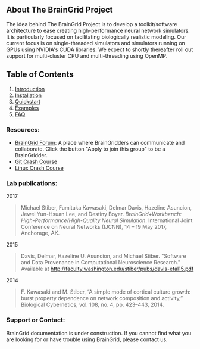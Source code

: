 
## About The BrainGrid Project

The idea behind The BrainGrid Project is to develop a toolkit/software architecture to ease creating high-performance neural network simulators. It is particularly focused on facilitating biologically realistic modeling. Our current focus is on single-threaded simulators and simulators running on GPUs using NVIDIA's CUDA libraries. We expect to shortly thereafter roll out support for multi-cluster CPU and multi-threading using OpenMP. 

## Table of Contents

1. [Introduction]()
2. [Installation]()
3. [Quickstart]()
4. [Examples]()
5. [FAQ]()

### Resources:
- [BrainGrid Forum]([https://groups.google.com/forum/#!forum/uwb-braingrid](https://groups.google.com/forum/#!forum/uwb-braingrid)): A place where BrainGridders can communicate and collaborate. Click the button "Apply to join this group" to be a BrainGridder.
- [Git Crash Course](https://github.com/UWB-Biocomputing/BrainGrid/wiki/Git-Crash-Course)
- [Linux Crash Course](https://github.com/UWB-Biocomputing/BrainGrid/wiki/Linux-Crash-Course)

### Lab publications:

2017

> Michael Stiber, Fumitaka Kawasaki, Delmar Davis, Hazeline Asuncion, Jewel Yun-Hsuan Lee, and Destiny Boyer. *BrainGrid+Workbench: High-Performance/High-Quality Neural Simulation*. International Joint Conference on Neural Networks (IJCNN), 14 – 19 May 2017, Anchorage, AK.

2015

> Davis, Delmar, Hazeline U. Asuncion, and Michael Stiber. "Software and Data Provenance in Computational Neuroscience Research." Available at http://faculty.washington.edu/stiber/pubs/davis-etal15.pdf

2014

> F. Kawasaki and M. Stiber, “A simple mode of cortical culture growth: burst property dependence on network composition and activity,” Biological Cybernetics, vol. 108, no. 4, pp. 423–443, 2014.

### Support or Contact:

BrainGrid documentation is under construction. If you cannot find what you are looking for or have trouble using BrainGrid, please contact us. 


